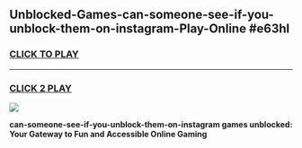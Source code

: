 
## Unblocked-Games-can-someone-see-if-you-unblock-them-on-instagram-Play-Online #e63hl
<h3>
<a href="https://news.freeplayer.one?title=can-someone-see-if-you-unblock-them-on-instagram&ref=3">CLICK TO PLAY</a></h3>
<hr>

<h3>
<a href="https://news.freeplayer.one?title=can-someone-see-if-you-unblock-them-on-instagram&ref=3">CLICK 2 PLAY</a>
  
</h3>

<a href="https://news.freeplayer.one?title=can-someone-see-if-you-unblock-them-on-instagram&ref=3"><img src="https://clearcache.store/games.png"></a>


**can-someone-see-if-you-unblock-them-on-instagram games unblocked: Your Gateway to Fun and Accessible Online Gaming**
